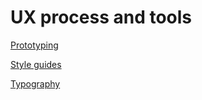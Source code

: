 # UX process and tools

[Prototyping](prototyping.md)

[Style guides](style-guides.md)

[Typography](typography.md)
